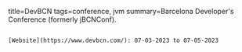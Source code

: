 title=DevBCN
tags=conference, jvm
summary=Barcelona Developer's Conference (formerly jBCNConf).
~~~~~~

[Website](https://www.devbcn.com/): 07-03-2023 to 07-05-2023
